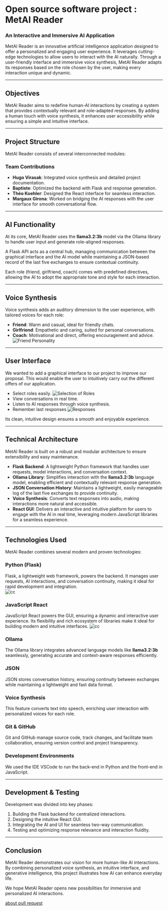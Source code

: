 # **Open source software project : MetAI Reader**  
### **An Interactive and Immersive AI Application**  

MetAI Reader is an innovative artificial intelligence application designed to offer a personalized and engaging user experience. It leverages cutting-edge technologies to allow users to interact with the AI naturally. Through a user-friendly interface and immersive voice synthesis, MetAI Reader adapts its responses based on the role chosen by the user, making every interaction unique and dynamic.  

---

## **Objectives**  
MetAI Reader aims to redefine human-AI interactions by creating a system that provides contextually relevant and role-adapted responses. By adding a human touch with voice synthesis, it enhances user accessibility while ensuring a simple and intuitive interface.  

---

## **Project Structure**  
MetAI Reader consists of several interconnected modules:  

### **Team Contributions**  
- **Hugo Virasak**: Integrated voice synthesis and detailed project documentation.  
- **Baptiste**: Optimized the backend with Flask and response generation.  
- **Théo Koehler**: Designed the React interface for seamless interaction.  
- **Margaux Girona**: Worked on bridging the AI responses with the user interface for smooth conversational flow.  

---

## **AI Functionality**  
At its core, MetAI Reader uses the **llama3.2:3b** model via the Ollama library to handle user input and generate role-aligned responses.  

A Flask API acts as a central hub, managing communication between the graphical interface and the AI model while maintaining a JSON-based record of the last five exchanges to ensure contextual continuity.  

Each role (friend, girlfriend, coach) comes with predefined directives, allowing the AI to adopt the appropriate tone and style for each interaction.  

---

## **Voice Synthesis**  
Voice synthesis adds an auditory dimension to the user experience, with tailored voices for each role:  
- **Friend**: Warm and casual, ideal for friendly chats.
- **Girlfriend**: Empathetic and caring, suited for personal conversations.  
- **Coach**: Motivational and direct, offering encouragement and advice.
  ![Friend Personality](https://i.imgur.com/AMK7NZp.png)

---

## **User Interface**  
We wanted to add a graphical interface to our project to improve our proposal. 
This would enable the user to intuitively carry out the different offers of our application.
- Select roles easily.
![Selection of Roles](https://i.imgur.com/626VXOF.png)
- View conversations in real time.  
- Listen to AI responses through voice synthesis.
- Remember last responses
![Responses](https://i.imgur.com/uNqgYzu.png)   

Its clean, intuitive design ensures a smooth and enjoyable experience.  

---

## **Technical Architecture**  
MetAI Reader is built on a robust and modular architecture to ensure extensibility and easy maintenance.  

- **Flask Backend**: A lightweight Python framework that handles user requests, model interactions, and conversation context.  
- **Ollama Library**: Simplifies interaction with the **llama3.2:3b** language model, enabling efficient and contextually relevant response generation.  
- **JSON Conversation History**: Maintains a lightweight, easily manageable log of the last five exchanges to provide continuity.  
- **Voice Synthesis**: Converts text responses into audio, making interactions more natural and accessible.  
- **React GUI**: Delivers an interactive and intuitive platform for users to engage with the AI in real time, leveraging modern JavaScript libraries for a seamless experience.

---

## **Technologies Used**  
MetAI Reader combines several modern and proven technologies:  

### **Python (Flask)**  
Flask, a lightweight web framework, powers the backend. It manages user requests, AI interactions, and conversation continuity, making it ideal for rapid development and integration.  
![cc](https://i.imgur.com/xKYQHrQ.png)

### **JavaScript React**  
JavaScript React powers the GUI, ensuring a dynamic and interactive user experience. Its flexibility and rich ecosystem of libraries make it ideal for building modern and intuitive interfaces.
![cc](https://i.imgur.com/8yg0OtU.png)
### **Ollama**  
The Ollama library integrates advanced language models like **llama3.2:3b** seamlessly, generating accurate and context-aware responses efficiently.  

### **JSON**  
JSON stores conversation history, ensuring continuity between exchanges while maintaining a lightweight and fast data format.  

### **Voice Synthesis**  
This feature converts text into speech, enriching user interaction with personalized voices for each role.  

### **Git & GitHub**  
Git and GitHub manage source code, track changes, and facilitate team collaboration, ensuring version control and project transparency.  

### **Development Environments**  
We used the IDE VSCode to run the back-end in Python and the front-end in JavaScript.


---

## **Development & Testing**  
Development was divided into key phases:  
1. Building the Flask backend for centralized interactions.  
2. Designing the intuitive React GUI.  
3. Integrating the AI and UI for seamless two-way communication.  
4. Testing and optimizing response relevance and interaction fluidity.  

---

## **Conclusion**  
MetAI Reader demonstrates our vision for more human-like AI interactions. By combining personalized voice synthesis, an intuitive interface, and generative intelligence, this project illustrates how AI can enhance everyday life.  

We hope MetAI Reader opens new possibilities for immersive and personalized AI interactions.



[about pull request](https://docs.github.com/en/pull-requests/collaborating-with-pull-requests/proposing-changes-to-your-work-with-pull-requests/about-pull-requests)
